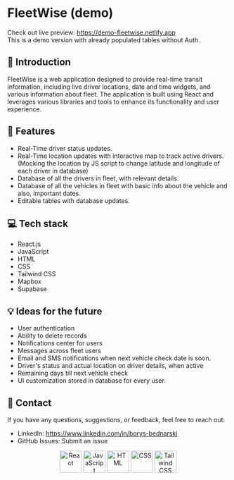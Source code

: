 # FleetWise (demo)

Check out live preview: https://demo-fleetwise.netlify.app
<br>
This is a demo version with already populated tables without Auth.


## 🚀 Introduction

FleetWise is a web application designed to provide real-time transit information, including live driver locations, date and time widgets, and various information about fleet. The application is built using React and leverages various libraries and tools to enhance its functionality and user experience.

## 🎯 Features

- Real-Time driver status updates.
- Real-Time location updates with interactive map to track active drivers. (Mocking the location by JS script to change latitude and longitude of each driver in database)
- Database of all the drivers in fleet, with relevant details.
- Database of all the vehicles in fleet with basic info about the vehicle and also, important dates.
- Editable tables with database updates.

## 💻 Tech stack

- React.js
- JavaScript
- HTML
- CSS
- Tailwind CSS
- Mapbox
- Supabase

## 💡 Ideas for the future

- User authentication
- Ability to delete records
- Notifications center for users
- Messages across fleet users
- Email and SMS notifications when next vehicle check date is soon.
- Driver's status and actual location on driver details, when active
- Remaining days till next vehicle check
- UI customization stored in database for every user.


## 📧 Contact

If you have any questions, suggestions, or feedback, feel free to reach out:

- LinkedIn: https://www.linkedin.com/in/borys-bednarski
- GitHub Issues: Submit an issue

<div align="center">
	<img width="50" src="https://user-images.githubusercontent.com/25181517/183897015-94a058a6-b86e-4e42-a37f-bf92061753e5.png" alt="React" title="React"/>
	<img width="50" src="https://user-images.githubusercontent.com/25181517/117447155-6a868a00-af3d-11eb-9cfe-245df15c9f3f.png" alt="JavaScript" title="JavaScript"/>
	<img width="50" src="https://user-images.githubusercontent.com/25181517/192158954-f88b5814-d510-4564-b285-dff7d6400dad.png" alt="HTML" title="HTML"/>
	<img width="50" src="https://user-images.githubusercontent.com/25181517/183898674-75a4a1b1-f960-4ea9-abcb-637170a00a75.png" alt="CSS" title="CSS"/>
	<img width="50" src="https://user-images.githubusercontent.com/25181517/202896760-337261ed-ee92-4979-84c4-d4b829c7355d.png" alt="Tailwind CSS" title="Tailwind CSS"/>
</div>

